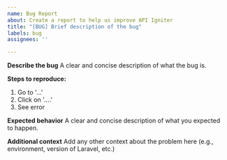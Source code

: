 ```yaml
---
name: Bug Report
about: Create a report to help us improve API Igniter
title: "[BUG] Brief description of the bug"
labels: bug
assignees: ''

---
```


**Describe the bug**
A clear and concise description of what the bug is.

**Steps to reproduce:**
1. Go to '...'
2. Click on '....'
3. See error

**Expected behavior**
A clear and concise description of what you expected to happen.

**Additional context**
Add any other context about the problem here (e.g., environment, version of Laravel, etc.)
